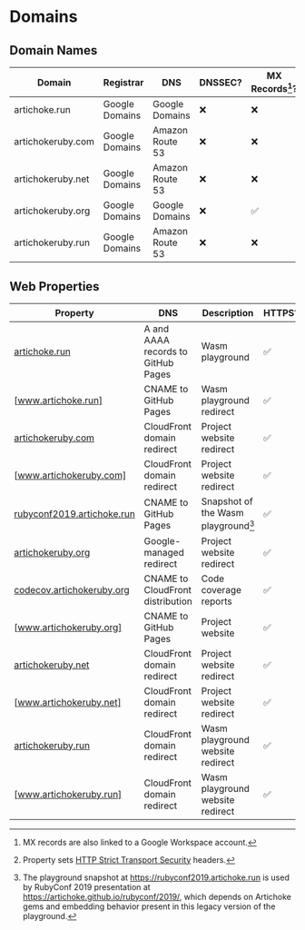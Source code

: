 # Domains

## Domain Names

| Domain            | Registrar      | DNS             | DNSSEC? | MX Records[^1]? |
| ----------------- | -------------- | --------------- | ------- | --------------- |
| artichoke.run     | Google Domains | Google Domains  | ❌      | ❌              |
| artichokeruby.com | Google Domains | Amazon Route 53 | ❌      | ❌              |
| artichokeruby.net | Google Domains | Amazon Route 53 | ❌      | ❌              |
| artichokeruby.org | Google Domains | Google Domains  | ❌      | ✅              |
| artichokeruby.run | Google Domains | Amazon Route 53 | ❌      | ❌              |

[^1]: MX records are also linked to a Google Workspace account.

## Web Properties

| Property                     | DNS                                | Description                         | HTTPS? | HSTS[^2]? |
| ---------------------------- | ---------------------------------- | ----------------------------------- | ------ | --------- |
| [artichoke.run]              | A and AAAA records to GitHub Pages | Wasm playground                     | ✅     | ❌        |
| [www.artichoke.run]          | CNAME to GitHub Pages              | Wasm playground redirect            | ✅     | ❌        |
| [artichokeruby.com]          | CloudFront domain redirect         | Project website redirect            | ✅     | ✅        |
| [www.artichokeruby.com]      | CloudFront domain redirect         | Project website redirect            | ✅     | ✅        |
| [rubyconf2019.artichoke.run] | CNAME to GitHub Pages              | Snapshot of the Wasm playground[^3] | ✅     | ❌        |
| [artichokeruby.org]          | Google-managed redirect            | Project website redirect            | ✅     | ❌        |
| [codecov.artichokeruby.org]  | CNAME to CloudFront distribution   | Code coverage reports               | ✅     | ✅        |
| [www.artichokeruby.org]      | CNAME to GitHub Pages              | Project website                     | ✅     | ❌        |
| [artichokeruby.net]          | CloudFront domain redirect         | Project website redirect            | ✅     | ✅        |
| [www.artichokeruby.net]      | CloudFront domain redirect         | Project website redirect            | ✅     | ✅        |
| [artichokeruby.run]          | CloudFront domain redirect         | Wasm playground website redirect    | ✅     | ✅        |
| [www.artichokeruby.run]      | CloudFront domain redirect         | Wasm playground website redirect    | ✅     | ✅        |

[artichoke.run]: https://artichoke.run/
[www.artichoke.run]: https://www.artichoke.run/
[artichokeruby.com]: https://artichokeruby.com/
[www.artichokeruby.com]: https://www.artichokeruby.com/
[rubyconf2019.artichoke.run]: https://rubyconf2019.artichoke.run/
[artichokeruby.org]: https://artichokeruby.org/
[codecov.artichokeruby.org]: https://codecov.artichokeruby.org/
[www.artichokeruby.org]: https://www.artichokeruby.org/
[artichokeruby.net]: https://artichokeruby.net/
[www.artichokeruby.net]: https://www.artichokeruby.net/
[artichokeruby.run]: https://artichokeruby.run/
[www.artichokeruby.run]: https://www.artichokeruby.run/

[^2]: Property sets [HTTP Strict Transport Security][hsts-explainer] headers.
[^3]:
    The playground snapshot at <https://rubyconf2019.artichoke.run> is used by
    RubyConf 2019 presentation at <https://artichoke.github.io/rubyconf/2019/>,
    which depends on Artichoke gems and embedding behavior present in this
    legacy version of the playground.

[hsts-explainer]:
  https://infosec.mozilla.org/guidelines/web_security#http-strict-transport-security
